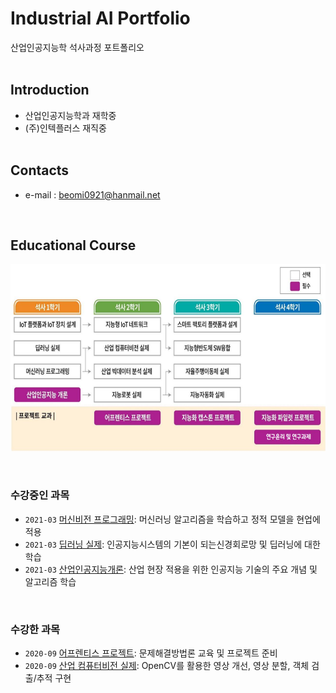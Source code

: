 # **Industrial AI Portfolio** 

산업인공지능학 석사과정 포트폴리오 
</br></br>


## Introduction

- 산업인공지능학과 재학중
- (주)인텍플러스 재직중
</br></br>

## Contacts

- e-mail : beomi0921@hanmail.net
</br>

## Educational Course

<p align="center">
  
<img src="./images/EdCoourse.JPG"  width="640" height="300">

</p>
</br>

### 수강중인 과목

- `2021-03` [머신비전 프로그래밍](https://github.com/psb1008/portfolio/tree/master/projects/21-1_MachineLearning_programming): 머신러닝 알고리즘을 학습하고 정적 모델을 현업에 적용
- `2021-03` [딥러닝 실제](https://github.com/psb1008/portfolio/tree/master/projects/21-1_DeepLearning_Reality): 인공지능시스템의 기본이 되는신경회로망 및 딥러닝에 대한 학습
- `2021-03` [산업인공지능개론](https://github.com/psb1008/portfolio/tree/master/projects/21-1_산업인공지능개론): 산업 현장 적용을 위한 인공지능 기술의 주요 개념 및 알고리즘 학습

</br>

### 수강한 과목

- `2020-09` [어프렌티스 프로젝트](https://github.com/psb1008/portfolio/tree/master/projects/20-2_어프렌티스프로젝트): 문제해결방법론 교육 및 프로젝트 준비
- `2020-09` [산업 컴퓨터비전 실제](https://github.com/psb1008/portfolio/tree/master/projects/20-2_ComputerVision): OpenCV를 활용한 영상 개선, 영상 분할, 객체 검출/추적 구현 
